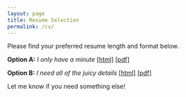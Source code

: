 ```yaml
---
layout: page
title: Resume Selection
permalink: /cv/
---
```


Please find your preferred resume length and format below.

**Option A:** _I only have a minute_ [[html]](onepage.html) [[pdf]](ken-courville-cv-one-page.pdf)

**Option B:** _I need *all* of the juicy details_ [[html]](full.html) [[pdf]](ken-courville-cv.pdf)

Let me know if you need something else!
